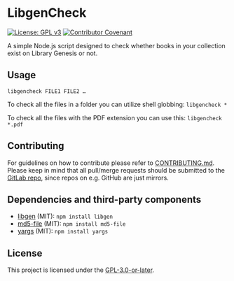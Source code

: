 # LibgenCheck
[![License: GPL v3](https://img.shields.io/badge/License-GPLv3-blue.svg)](https://www.gnu.org/licenses/gpl-3.0) [![Contributor Covenant](https://img.shields.io/badge/Contributor%20Covenant-v2.0%20adopted-ff69b4.svg)](CODE_OF_CONDUCT.md)

A simple Node.js script designed to check whether books in your collection exist on Library Genesis or not.

## Usage
`libgencheck FILE1 FILE2 …`

To check all the files in a folder you can utilize shell globbing:
`libgencheck *`

To check all the files with the PDF extension you can use this:
`libgencheck *.pdf`

## Contributing

For guidelines on how to contribute please refer to [CONTRIBUTING.md](./CONTRIBUTING.md). Please keep in mind that all pull/merge requests should be submitted to the [GitLab repo](https://gitlab.com/Atrate/libgencheck), since repos on e.g. GitHub are just mirrors.

## Dependencies and third-party components
 - [libgen](https://www.npmjs.com/package/libgen) (MIT):
 `npm install libgen`
 - [md5-file](https://www.npmjs.com/package/md5-file) (MIT):
 `npm install md5-file`
 - [yargs](https://www.npmjs.com/package/yargs) (MIT):
 `npm install yargs`

## License
This project is licensed under the [GPL-3.0-or-later](https://www.gnu.org/licenses/gpl-3.0.html).
